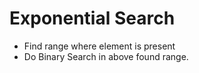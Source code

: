 # Exponential Search

-   Find range where element is present
-   Do Binary Search in above found range.
